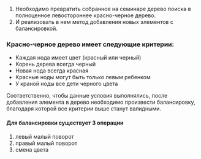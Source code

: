 1. Необходимо превратить собранное на семинаре дерево поиска в полноценное левостороннее красно-черное дерево. 
2. И реализовать в нем метод добавления новых элементов с балансировкой.

### Красно-черное дерево имеет следующие критерии:
* Каждая нода имеет цвет (красный или черный)
* Корень дерева всегда черный
* Новая нода всегда красная
* Красные ноды могут быть только левым ребенком
* У краной ноды все дети черного цвета

Соответственно, чтобы данные условия выполнялись, после добавления элемента в дерево необходимо 
произвести балансировку, благодаря которой все критерии выше станут валидными.

#### Для балансировки существует 3 операции
1. левый малый поворот
2. правый малый поворот 
3. смена цвета